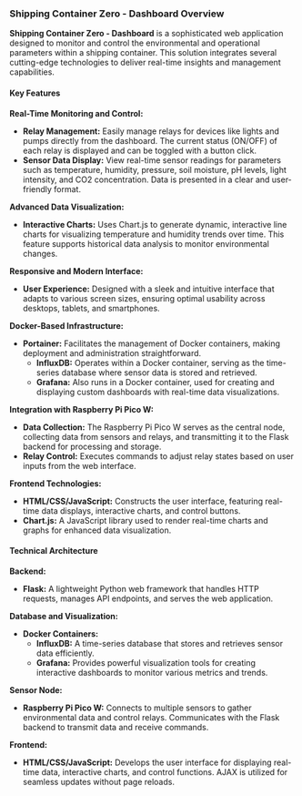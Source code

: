 ### Shipping Container Zero - Dashboard Overview

**Shipping Container Zero - Dashboard** is a sophisticated web application designed to monitor and control the environmental and operational parameters within a shipping container. This solution integrates several cutting-edge technologies to deliver real-time insights and management capabilities.

#### Key Features

**Real-Time Monitoring and Control:**
- **Relay Management:** Easily manage relays for devices like lights and pumps directly from the dashboard. The current status (ON/OFF) of each relay is displayed and can be toggled with a button click.
- **Sensor Data Display:** View real-time sensor readings for parameters such as temperature, humidity, pressure, soil moisture, pH levels, light intensity, and CO2 concentration. Data is presented in a clear and user-friendly format.

**Advanced Data Visualization:**
- **Interactive Charts:** Uses Chart.js to generate dynamic, interactive line charts for visualizing temperature and humidity trends over time. This feature supports historical data analysis to monitor environmental changes.

**Responsive and Modern Interface:**
- **User Experience:** Designed with a sleek and intuitive interface that adapts to various screen sizes, ensuring optimal usability across desktops, tablets, and smartphones.

**Docker-Based Infrastructure:**
- **Portainer:** Facilitates the management of Docker containers, making deployment and administration straightforward.
  - **InfluxDB:** Operates within a Docker container, serving as the time-series database where sensor data is stored and retrieved.
  - **Grafana:** Also runs in a Docker container, used for creating and displaying custom dashboards with real-time data visualizations.

**Integration with Raspberry Pi Pico W:**
- **Data Collection:** The Raspberry Pi Pico W serves as the central node, collecting data from sensors and relays, and transmitting it to the Flask backend for processing and storage.
- **Relay Control:** Executes commands to adjust relay states based on user inputs from the web interface.

**Frontend Technologies:**
- **HTML/CSS/JavaScript:** Constructs the user interface, featuring real-time data displays, interactive charts, and control buttons.
- **Chart.js:** A JavaScript library used to render real-time charts and graphs for enhanced data visualization.

#### Technical Architecture

**Backend:**
- **Flask:** A lightweight Python web framework that handles HTTP requests, manages API endpoints, and serves the web application.

**Database and Visualization:**
- **Docker Containers:**
  - **InfluxDB:** A time-series database that stores and retrieves sensor data efficiently.
  - **Grafana:** Provides powerful visualization tools for creating interactive dashboards to monitor various metrics and trends.

**Sensor Node:**
- **Raspberry Pi Pico W:** Connects to multiple sensors to gather environmental data and control relays. Communicates with the Flask backend to transmit data and receive commands.

**Frontend:**
- **HTML/CSS/JavaScript:** Develops the user interface for displaying real-time data, interactive charts, and control functions. AJAX is utilized for seamless updates without page reloads.
